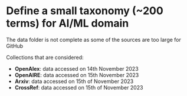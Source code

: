 # Define a small taxonomy (~200 terms) for AI/ML domain

The data folder is not complete as some of the sources are too large for GitHub

Collections that are considered:
- **OpenAlex**: data accessed on 14th November 2023
- **OpenAIRE**: data accessed on 15th November 2023
- **Arxiv**: data accessed on 15th of November 2023
- **CrossRef**: data accessed on 15th of November 2023
